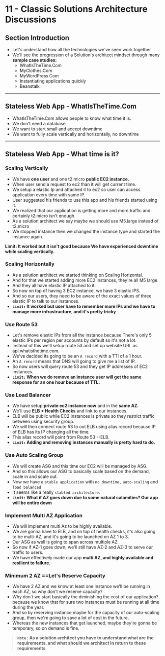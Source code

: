 # 11 - Classic Solutions Architecture Discussions

## Section Introduction

- Let's understand how all the technologies we've seen work together
- We'll see the progression of a Solution's architect mindset through many **sample case studies:**
    - WhatIsTheTime.Com
    - MyClothes.Com
    - MyWordPress.Com
    - Instantiating applications quickly
    - Beanstalk

---
## Stateless Web App - WhatIsTheTime.Com

- WhatIsTheTime.Com allows people to know what time it is.
- We don't need a database
- We want to start small and accept downtime
- We want to fully scale vertically and horizontally, no downtime

---
## Stateless Web App - What time is it?

### Scaling Vertically

- We have **one user** and one t2.micro **public EC2 instance.**
- When user send a request to ec2 than it will get current time.
- We setup a elastic Ip and attached it to ec2 so user can access application every time with same IP.
- User suggested his friends to use this app and his friends started using it.
- We realized that our application is getting more and more traffic and certainly t2.micro isn't enough.
- As a solution architect we say maybe we should use M5.large instead of t2.micro
- We stopped instance then we changed the instance type and started the instance again.
<!-- - We have **experienced downtime while scaling vertically.** -->
**Limit: It worked but it isn't good because We have experienced downtime while scaling vertically.**

### Scaling Horizontally

- As a solution architect we started thinking on Scaling Horizontal.
- And for that we started adding more EC2 instances, they're all M5 large.
- And they all have elastic IP attached to it.
- So now on top of having 3 EC2 instance, we have 3 elastic IPS.
- And so our users, they need to be aware of the exact values of three elastic IP to talk to our instances.
- **`Limit:` It worked but user have to remember more IPs and we have to manage more infrastructure, and it's pretty tricky**

### Use Route 53

- Let's remove elastic IPs from all the instance because There's only 5 elastic IPs per region per accounts by default so it's not a lot.
- Instead of this we'll setup route 53 and set up website URL as api.whatisthetime.com.
- We've decided its going to be an `A record` with a TTl of a 1 hour.
- An `A record` means that DNS will going to give me a list of IP.
- So now users will query route 53 and they get IP addresses of EC2 Instances.
- **`Limit:` When we do remove an instance user will get the same response for an one hour because of TTL.**

### Use Load Balancer

- We have setup **private ec2 instance now** and in the **same AZ.**
- We'll use **ELB + Health Checks** and link to our instances.
- ELB will be public while EC2 instances is private so they restrict traffic between using security group.
- We will then connect route 53 to out ELB using alias record because IP of ELB has its IP changing all the time.
- This alias record will point from Route 53 --ELB.
- **`Limit:` Adding and removing instances manually is pretty hard to do.**

### Use Auto Scaling Group

- We will create ASG and this time our EC2 will be managed by ASG.
- And so this allows our ASG to basically scale based on the demand, scale in and scale out.
- Now we have a `stable application` with `no downtime,` `auto-scaling` and `load balanced`
- It seems like a really `stabled architecture`.
- **`Limit:` What if AZ goes down due to some natural calamities? Our app will be entire down**

### Implement Multi AZ Application

- We will implement multi Az to be highly available.
- We are gonna have to ELB, and on top of health checks, it's also going to be multi-AZ, and it's going to be launched on AZ 1 to 3.
- Our ASG as well is going to span across multiple AZ.
- So now if AZ-1 goes down, we'll still have AZ-2 and AZ-3 to serve our traffic to users.
- We have effectively made our app **multi AZ, and highly available and resilient to failure**.

### Minimum 2 AZ ==Let's Reserve Capacity

- We have 2 AZ and we know at least one instance we'll be running in each AZ, so why don't we reserve capacity?
- Why don't we start basically the diminishing the cost of our application? because we know that for sure two instances must be running at all time during the year. 
- And so by reserving instance maybe for the capacity of our auto-scaling group, then we're going to save a lot of cost in the future.
- Whereas the new instances that get launched, maybe they're gonna be temporary, so on demand is fine.

> **`Note:` As a solution architect you have to understand what are the requirements, and what should we architect in return to these requirements**